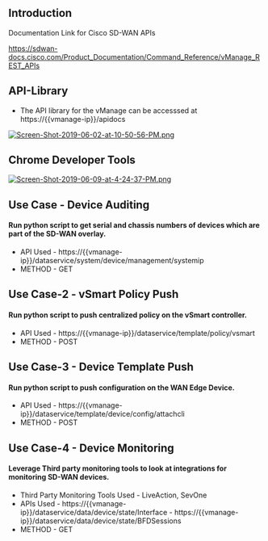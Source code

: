 
## Introduction

Documentation Link for Cisco SD-WAN APIs

https://sdwan-docs.cisco.com/Product_Documentation/Command_Reference/vManage_REST_APIs


## API-Library

- The API library for the vManage can be accesssed at ht<span>tps://{{vmanage-ip}}/apidocs
  
 
  
[![Screen-Shot-2019-06-02-at-10-50-56-PM.png](https://i.postimg.cc/PqhcfRts/Screen-Shot-2019-06-02-at-10-50-56-PM.png)](https://postimg.cc/RWsGXG6X)

## Chrome Developer Tools 

[![Screen-Shot-2019-06-09-at-4-24-37-PM.png](https://i.postimg.cc/Gp4C5fZv/Screen-Shot-2019-06-09-at-4-24-37-PM.png)](https://postimg.cc/kVPzVTM5)

## Use Case -  Device Auditing

#### Run python script to get serial and chassis numbers of devices which are part of the SD-WAN overlay.
- API Used - ht<span>tps://{{vmanage-ip}}/dataservice/system/device/management/systemip
- METHOD - GET 


## Use Case-2 - vSmart Policy Push

#### Run python script to push centralized policy on the vSmart controller.
- API Used  - ht<span>tps://{{vmanage-ip}}/dataservice/template/policy/vsmart
- METHOD - POST



## Use Case-3 - Device Template Push
#### Run python script to push configuration on the WAN Edge Device.
- API Used - ht<span>tps://{{vmanage-ip}}/dataservice/template/device/config/attachcli
- METHOD - POST


## Use Case-4 - Device Monitoring
#### Leverage Third party monitoring tools to look at integrations for monitoring SD-WAN devices.
- Third Party Monitoring Tools Used - LiveAction, SevOne
- APIs Used - ht<span>tps://{{vmanage-ip}}/dataservice/data/device/state/Interface
            - ht<span>tps://{{vmanage-ip}}/dataservice/data/device/state/BFDSessions
- METHOD - GET  






